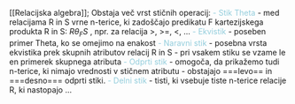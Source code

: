 [[Relacijska algebra]];
Obstaja več vrst stičnih operacij:
	<font color="#92cddc">- Stik Theta</font>
		- med relacijama R in S vrne n-terice, ki zadoščajo predikatu F kartezijskega produkta R in S: $R\theta_F S$ , npr. za relacija >, >=, <, ... 
	<font color="#92cddc">- Ekvistik</font>
		- poseben primer Theta, ko se omejimo na enakost
	<font color="#92cddc">- Naravni stik</font>
		- posebna vrsta ekvistika prek skupnih atributov relacij R in S
		- pri vsakem stiku se vzame le en primerek skupnega atributa
	<font color="#92cddc">- Odprti stik</font>
		- omogoča, da prikažemo tudi n-terice, ki nimajo vrednosti v stičnem atributu - obstajajo ===levo== in ===desno=== odprti stiki.
	<font color="#92cddc">- Delni stik</font>
		- tisti, ki vsebuje tiste n-terice relacije R, ki nastopajo ...